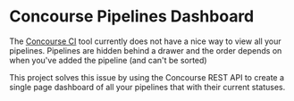 
# Concourse Pipelines Dashboard
The [Concourse CI](http://concourse.ci) tool currently does not have a nice way to view all your pipelines.
Pipelines are hidden behind a drawer and the order depends on when you've added the pipeline (and can't be sorted)

This project solves this issue by using the Concourse REST API to create a single page dashboard of all your pipelines that with their current statuses.